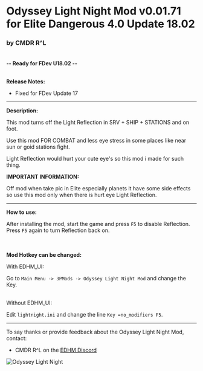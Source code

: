 # Odyssey Light Night Mod v0.01.71 for Elite Dangerous 4.0 Update 18.02

### by CMDR R^L<br><br>

**-- Ready for FDev U18.02 --**<br><br>

**Release Notes:**
- Fixed for FDev Update 17

-------------------------------------------------------------------------

**Description:**

This mod turns off the Light Reflection in SRV + SHIP + STATIONS and on foot.

Use this mod FOR COMBAT and less eye stress in some places like near sun or goid stations fight.

Light Reflection would hurt your cute eye's so this mod i made for such thing.<br>

**IMPORTANT INFORMATION:**

Off mod when take pic in Elite especially planets it have some side effects so use this mod only when there is hurt eye Light Reflection.<br>

-------------------------------------------------------------------------

**How to use:**

After installing the mod, start the game and press `F5` to disable Reflection.
Press `F5` again to turn Reflection back on.
<br><br><br>

**Mod Hotkey can be changed:**

With EDHM_UI:

Go to `Main Menu -> 3PMods -> Odyssey Light Night Mod` and change the Key.<br><br>

Without EDHM_UI:

Edit `lightnight.ini` and change the line `Key =no_modifiers F5`.

-------------------------------------------------------------------------

To say thanks or provide feedback about the Odyssey Light Night Mod, contact:
- CMDR R^L on the [EDHM Discord](https://discord.gg/KTYgJegfYw)<br>

![Odyssey Light Night](https://github.com/psychicEgg/EDHM/blob/main/Odyssey/3rdPartyMods/LightNight/LightNight_Preview.png?raw=true)

